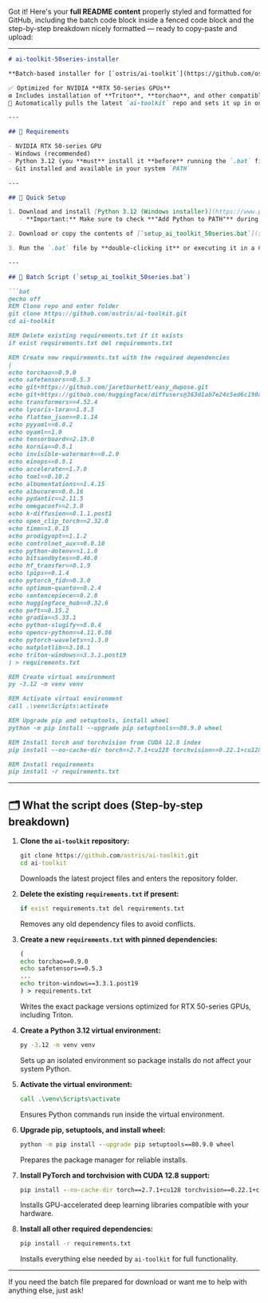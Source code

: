 Got it! Here's your **full README content** properly styled and formatted for GitHub, including the batch code block inside a fenced code block and the step-by-step breakdown nicely formatted — ready to copy-paste and upload:

---

```markdown
# ai-toolkit-50series-installer

**Batch-based installer for [`ostris/ai-toolkit`](https://github.com/ostris/ai-toolkit)** — sets up a Python 3.12 virtual environment, installs PyTorch 2.7.1 with CUDA 12.8, Triton, and all required dependencies.

✅ Optimized for NVIDIA **RTX 50-series GPUs**  
⚙️ Includes installation of **Triton**, **torchao**, and other compatible libraries  
🧪 Automatically pulls the latest `ai-toolkit` repo and sets it up in one go

---

## 🔧 Requirements

- NVIDIA RTX 50-series GPU  
- Windows (recommended)  
- Python 3.12 (you **must** install it **before** running the `.bat` file)  
- Git installed and available in your system `PATH`

---

## 🚀 Quick Setup

1. Download and install [Python 3.12 (Windows installer)](https://www.python.org/ftp/python/3.12.3/python-3.12.3-amd64.exe)  
   - **Important:** Make sure to check **"Add Python to PATH"** during installation.

2. Download or copy the contents of [`setup_ai_toolkit_50series.bat`](setup_ai_toolkit_50series.bat) into the folder where you'd like to install `ai-toolkit`.

3. Run the `.bat` file by **double-clicking it** or executing it in a Command Prompt.

---

## 📝 Batch Script (`setup_ai_toolkit_50series.bat`)

```bat
@echo off
REM Clone repo and enter folder
git clone https://github.com/ostris/ai-toolkit.git
cd ai-toolkit

REM Delete existing requirements.txt if it exists
if exist requirements.txt del requirements.txt

REM Create new requirements.txt with the required dependencies
(
echo torchao==0.9.0
echo safetensors==0.5.3
echo git+https://github.com/jaretburkett/easy_dwpose.git
echo git+https://github.com/huggingface/diffusers@363d1ab7e24c5ed6c190abb00df66d9edb74383b
echo transformers==4.52.4
echo lycoris-lora==1.8.3
echo flatten_json==0.1.14
echo pyyaml==6.0.2
echo oyaml==1.0
echo tensorboard==2.19.0
echo kornia==0.8.1
echo invisible-watermark==0.2.0
echo einops==0.8.1
echo accelerate==1.7.0
echo toml==0.10.2
echo albumentations==1.4.15
echo albucore==0.0.16
echo pydantic==2.11.5
echo omegaconf==2.3.0
echo k-diffusion==0.1.1.post1
echo open_clip_torch==2.32.0
echo timm==1.0.15
echo prodigyopt==1.1.2
echo controlnet_aux==0.0.10
echo python-dotenv==1.1.0
echo bitsandbytes==0.46.0
echo hf_transfer==0.1.9
echo lpips==0.1.4
echo pytorch_fid==0.3.0
echo optimum-quanto==0.2.4
echo sentencepiece==0.2.0
echo huggingface_hub==0.32.6
echo peft==0.15.2
echo gradio==5.33.1
echo python-slugify==8.0.4
echo opencv-python==4.11.0.86
echo pytorch-wavelets==1.3.0
echo matplotlib==3.10.1
echo triton-windows==3.3.1.post19
) > requirements.txt

REM Create virtual environment
py -3.12 -m venv venv

REM Activate virtual environment
call .\venv\Scripts\activate

REM Upgrade pip and setuptools, install wheel
python -m pip install --upgrade pip setuptools==80.9.0 wheel

REM Install torch and torchvision from CUDA 12.8 index
pip install --no-cache-dir torch==2.7.1+cu128 torchvision==0.22.1+cu128 --index-url https://download.pytorch.org/whl/cu128

REM Install requirements
pip install -r requirements.txt
```

---

## 🗂 What the script does (Step-by-step breakdown)

1. **Clone the `ai-toolkit` repository:**  
   ```bat
   git clone https://github.com/ostris/ai-toolkit.git
   cd ai-toolkit
   ```  
   Downloads the latest project files and enters the repository folder.

2. **Delete the existing `requirements.txt` if present:**  
   ```bat
   if exist requirements.txt del requirements.txt
   ```  
   Removes any old dependency files to avoid conflicts.

3. **Create a new `requirements.txt` with pinned dependencies:**  
   ```bat
   (
   echo torchao==0.9.0
   echo safetensors==0.5.3
   ...
   echo triton-windows==3.3.1.post19
   ) > requirements.txt
   ```  
   Writes the exact package versions optimized for RTX 50-series GPUs, including Triton.

4. **Create a Python 3.12 virtual environment:**  
   ```bat
   py -3.12 -m venv venv
   ```  
   Sets up an isolated environment so package installs do not affect your system Python.

5. **Activate the virtual environment:**  
   ```bat
   call .\venv\Scripts\activate
   ```  
   Ensures Python commands run inside the virtual environment.

6. **Upgrade pip, setuptools, and install wheel:**  
   ```bat
   python -m pip install --upgrade pip setuptools==80.9.0 wheel
   ```  
   Prepares the package manager for reliable installs.

7. **Install PyTorch and torchvision with CUDA 12.8 support:**  
   ```bat
   pip install --no-cache-dir torch==2.7.1+cu128 torchvision==0.22.1+cu128 --index-url https://download.pytorch.org/whl/cu128
   ```  
   Installs GPU-accelerated deep learning libraries compatible with your hardware.

8. **Install all other required dependencies:**  
   ```bat
   pip install -r requirements.txt
   ```  
   Installs everything else needed by `ai-toolkit` for full functionality.

---

If you need the batch file prepared for download or want me to help with anything else, just ask!
